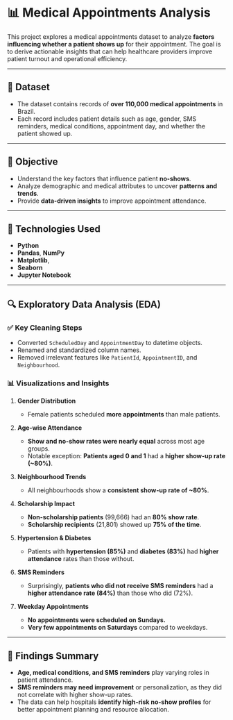 # 📊 Medical Appointments Analysis

This project explores a medical appointments dataset to analyze **factors influencing whether a patient shows up** for their appointment. The goal is to derive actionable insights that can help healthcare providers improve patient turnout and operational efficiency.

---

## 📁 Dataset

- The dataset contains records of **over 110,000 medical appointments** in Brazil.
- Each record includes patient details such as age, gender, SMS reminders, medical conditions, appointment day, and whether the patient showed up.

---

## 🎯 Objective

- Understand the key factors that influence patient **no-shows**.
- Analyze demographic and medical attributes to uncover **patterns and trends**.
- Provide **data-driven insights** to improve appointment attendance.

---

## 🧪 Technologies Used

- **Python**
- **Pandas**, **NumPy**
- **Matplotlib**,
- **Seaborn**
- **Jupyter Notebook**

---

## 🔍 Exploratory Data Analysis (EDA)

### ✅ Key Cleaning Steps
- Converted `ScheduledDay` and `AppointmentDay` to datetime objects.
- Renamed and standardized column names.
- Removed irrelevant features like `PatientId`, `AppointmentID`, and `Neighbourhood`.

### 📊 Visualizations and Insights

1. **Gender Distribution**
   - Female patients scheduled **more appointments** than male patients.

2. **Age-wise Attendance**
   - **Show and no-show rates were nearly equal** across most age groups.
   - Notable exception: **Patients aged 0 and 1** had a **higher show-up rate (~80%)**.

3. **Neighbourhood Trends**
   - All neighbourhoods show a **consistent show-up rate of ~80%**.

4. **Scholarship Impact**
   - **Non-scholarship patients** (99,666) had an **80% show rate**.
   - **Scholarship recipients** (21,801) showed up **75% of the time**.

5. **Hypertension & Diabetes**
   - Patients with **hypertension (85%)** and **diabetes (83%)** had **higher attendance** rates than those without.

6. **SMS Reminders**
   - Surprisingly, **patients who did not receive SMS reminders** had a **higher attendance rate (84%)** than those who did (72%).

7. **Weekday Appointments**
   - **No appointments were scheduled on Sundays.**
   - **Very few appointments on Saturdays** compared to weekdays.

---

## 🧠 Findings Summary

- **Age, medical conditions, and SMS reminders** play varying roles in patient attendance.
- **SMS reminders may need improvement** or personalization, as they did not correlate with higher show-up rates.
- The data can help hospitals **identify high-risk no-show profiles** for better appointment planning and resource allocation.





